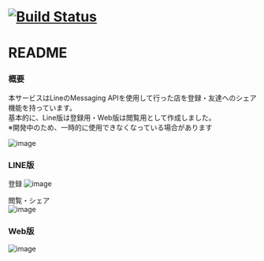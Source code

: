 # [![Build Status](https://travis-ci.org/keita-hino/food_search.svg?branch=master)](https://travis-ci.org/keita-hino/food_search)
# README

### 概要

本サービスはLineのMessaging APIを使用して行った店を登録・友達へのシェア機能を持っています。  
基本的に、Line版は登録用・Web版は閲覧用として作成しました。    
※開発中のため、一時的に使用できなくなっている場合があります

![image](https://user-images.githubusercontent.com/15973671/48333439-bde42e00-e69a-11e8-9485-a1165f45d9c5.png)


### LINE版  
登録
![image](https://user-images.githubusercontent.com/15973671/77871817-39d71a00-7280-11ea-8a46-dd26cff0aa93.png)

閲覧・シェア  
![image](https://user-images.githubusercontent.com/15973671/77871275-9df8de80-727e-11ea-94bb-e2df2c337b8c.png)

### Web版
![image](https://user-images.githubusercontent.com/15973671/77872185-31cbaa00-7281-11ea-9a6f-8eb912a48181.png)

